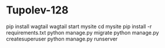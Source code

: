 # Tupolev-128

pip install wagtail
wagtail start mysite
cd mysite
pip install -r requirements.txt
python manage.py migrate
python manage.py createsuperuser
python manage.py runserver
